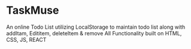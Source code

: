 # TaskMuse
An online Todo List utilizing LocalStorage to maintain todo list along with addItam, Edititem, deleteItem &amp; remove All Functionality built on HTML, CSS, JS, REACT
